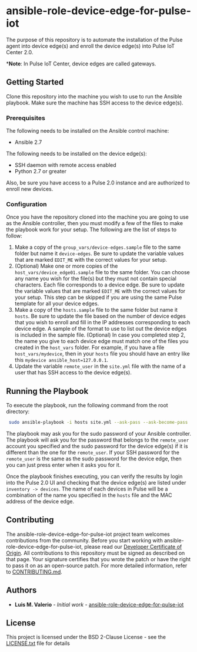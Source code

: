 # ansible-role-device-edge-for-pulse-iot

The purpose of this repository is to automate the installation of the Pulse agent into
device edge(s) and enroll the device edge(s) into Pulse IoT Center 2.0.

***Note**: In Pulse IoT Center, device edges are called gateways.

## Getting Started

Clone this repository into the machine you wish to use to run the Ansible playbook.
Make sure the machine has SSH access to the device edge(s).

### Prerequisites

The following needs to be installed on the Ansible control machine:

* Ansible 2.7

The following needs to be installed on the device edge(s):

* SSH daemon with remote access enabled
* Python 2.7 or greater

Also, be sure you have access to a Pulse 2.0 instance and are authorized to enroll new devices.

### Configuration

Once you have the repository cloned into the machine you are going to use as the
Ansible controller, then you must modify a few of the files to make the playbook
work for your setup. The following are the list of steps to follow:

1. Make a copy of the `group_vars/device-edges.sample` file to the same folder but name it `device-edges`. Be sure to update the variable values that are marked `EDIT_ME` with the correct values for your setup.
2. (Optional) Make one or more copies of the `host_vars/device_edge01.sample` file to the same folder. You can choose any name you wish for the file(s) but they must not contain special characters. Each file corresponds to a device edge. Be sure to update the variable values that are marked `EDIT_ME` with the correct values for your setup. This step can be skipped if you are using the same Pulse template for all your device edges.
3. Make a copy of the `hosts.sample` file to the same folder but name it `hosts`. Be sure to update the file based on the number of device edges that you wish to enroll and fill in the IP addresses corresponding to each device edge. A sample of the format to use to list out the device edges is included in the sample file. (Optional) In case you completed step 2, the name you give to each device edge must match one of the files you created in the `host_vars` folder. For example, if you have a file `host_vars/mydevice`, then in your `hosts` file you should have an entry like this `mydevice ansible_host=127.0.0.1`.
4. Update the variable `remote_user` in the `site.yml` file with the name of a user that has SSH access to the device edge(s).

## Running the Playbook

To execute the playbook, run the following command from the root directory:

```bash
 sudo ansible-playbook -i hosts site.yml --ask-pass --ask-become-pass
```

The playbook may ask you for the sudo password of your Ansible controller. 
The playbook will ask you for the password that belongs to the `remote_user` 
account you specified and the sudo password for the device edge(s) if it 
is different than the one for the `remote_user`. If your SSH password for the 
`remote_user` is the same as the sudo password for the device edge, then 
you can just press enter when it asks you for it.

Once the playbook finishes executing, you can verify the results by login into 
the Pulse 2.0 UI and checking that the device edge(s) are listed under 
`inventory -> devices`. The name of each devices in Pulse will be a combination 
of the name you specified in the `hosts` file and the MAC address of the device edge.

## Contributing

The ansible-role-device-edge-for-pulse-iot project team welcomes contributions from the community. Before you start working with ansible-role-device-edge-for-pulse-iot, please
read our [Developer Certificate of Origin](https://cla.vmware.com/dco). All contributions to this repository must be
signed as described on that page. Your signature certifies that you wrote the patch or have the right to pass it on
as an open-source patch. For more detailed information, refer to [CONTRIBUTING.md](CONTRIBUTING.md).

## Authors

* **Luis M. Valerio** - *Initial work* - [ansible-role-device-edge-for-pulse-iot](https://github.com/vmware/ansible-role-device-edge-for-pulse-iot)

## License

This project is licensed under the BSD 2-Clause License - see the [LICENSE.txt](LICENSE.txt) file for details
